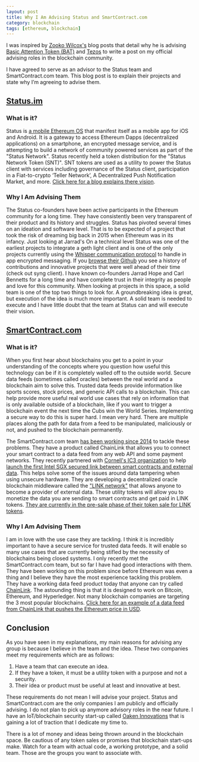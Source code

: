 ```yaml
---
layout: post
title: Why I Am Advising Status and SmartContract.com
category: blockchain
tags: [ethereum, blockchain]
---
```


I was inspired by [Zooko Wilcox's](https://twitter.com/zooko/) blog posts that detail why he is advising [Basic Attention Token (BAT)](https://medium.com/@zooko/why-im-advising-the-basic-attention-token-bat-team-7ac47d70da02) and [Tezos](https://medium.com/@zooko/why-im-advising-tezos-a8e04ec1d0d4) to write a post on my official advising roles in the blockchain community.

I have agreed to serve as an advisor to the Status team and SmartContract.com team. This blog post is to explain their projects and state why I’m agreeing to advise them.

## [Status.im](https://status.im/)

### What is it?

Status is [a mobile Ethereum OS](https://blog.status.im/introducing-status-ethereum-918b1447274) that manifest itself as a mobile app for iOS and Android. It is a gateway to access Ethereum Dapps (decentralized applications) on a smartphone, an encrypted message service, and is attempting to build a network of community powered services as part of the "Status Network". Status recently held a token distribution for the "Status Network Token (SNT)". SNT tokens are used as a utility to power the Status client with services including governance of the Status client, participation in a Fiat-to-crypto ‘Teller Network’, A Decentralized Push Notification Market, and more. [Click here for a blog explains there vision](https://blog.status.im/announcing-the-status-network-c6dd18e770e).

### Why I Am Advising Them
The Status co-founders have been active participants in the Ethereum community for a long time. They have consistently been very transparent of their product and its history and struggles. Status has pivoted several times on an ideation and software level. That is to be expected of a project that took the risk of dreaming big back in 2015 when Ethereum was in its infancy. Just looking at Jarrad's On a technical level Status was one of the earliest projects to integrate a geth light client and is one of the only projects currently using the [Whisper communication protocol](https://github.com/ethereum/wiki/wiki/Whisper) to handle in app encrypted messaging. If you [browse their Github](https://github.com/status-im) you see a history of contributions and innovative projects that were well ahead of their time (check out syng client). I have known co-founders Jarrad Hope and Carl Bennetts for a long time and have complete trust in their integrity as people and love for this community. When looking at projects in this space, a solid team is one of the top two things to look for. A groundbreaking idea is great, but execution of the idea is much more important. A solid team is needed to execute and I have little doubt that the team at Status can and will execute their vision.

## [SmartContract.com](https://smartcontract.com/)

### What is it?

When you first hear about blockchains you get to a point in your understanding of the concepts where you question how useful this technology can be if it is completely walled off to the outside world. Secure data feeds (sometimes called oracles) between the real world and a blockchain aim to solve this. Trusted data feeds provide information like sports scores, stock prices, and generic API calls to a blockchain. This can help provide more useful real world use cases that rely on information that is only available outside of a blockchain, like if you want to trigger a blockchain event the next time the Cubs win the World Series. Implementing a secure way to do this is super hard. I mean very hard. There are multiple places along the path for data from a feed to be manipulated, maliciously or not, and pushed to the blockchain permanently.

The SmartContract.com team [has been working since 2014](https://www.coindesk.com/new-blockchain-startup-brings-contracts-digital-age/) to tackle these problems. They have a product called ChainLink that allows you to connect your smart contract to a data feed from any web API and some payment networks. They recently partnered with [Cornell's IC3 organization](http://www.initc3.org/) to help [launch the first Intel SGX secured link between smart contracts and external data](https://create.smartcontract.com/#/contracts/cc3ea3c76b5a60f171e0eaf223146f34?tab=info). This helps solve some of the issues around data tampering when using unsecure hardware. They are developing a decentralized oracle blockchain middleware called the ["LINK network"](https://smartcontract.com/link) that allows anyone to become a provider of external data. These utility tokens will allow you to monetize the data you are sending to smart contracts and get paid in LINK tokens. [They are currently in the pre-sale phase of their token sale for LINK tokens](https://smartcontract.com/link).

### Why I Am Advising Them
I am in love with the use case they are tackling. I think it is incredibly important to have a secure service for trusted data feeds. It will enable so many use cases that are currently being stifled by the necessity of blockchains being closed systems. I only recently met the SmartContract.com team, but so far I have had good interactions with them. They have been working on this problem since before Ethereum was even a thing and I believe they have the most experience tackling this problem. They have a working data feed product today that anyone can try called [ChainLink](https://create.smartcontract.com/#/signup).  The astounding thing is that it is designed to work on Bitcoin, Ethereum, and Hyperledger. Not many blockchain companies are targeting the 3 most popular blockchains. [Click here for an example of a data feed from ChainLink that pushes the Ethereum price in USD](https://create.smartcontract.com/#/contracts/cc3ea3c76b5a60f171e0eaf223146f34?tab=info).

## Conclusion
As you have seen in my explanations, my main reasons for advising any group is because I believe in the team and the idea. These two companies meet my requirements which are as follows:

1. Have a team that can execute an idea.
2. If they have a token, it must be a utility token with a purpose and not a security.
3. Their idea or product must be useful at least and innovative at best.

These requirements do not mean I will advise your project. Status and SmartContract.com are the only companies I am publicly and officially advising. I do not plan to pick up anymore advisory roles in the near future. I have an IoT/blockchain security start-up called [Oaken Innovations](http://oakeninnovations.com) that is gaining a lot of traction that I dedicate my time to.

There is a lot of money and ideas being thrown around in the blockchain space. Be cautious of any token sales or promises that blockchain start-ups make. Watch for a team with actual code, a working prototype, and a solid team. Those are the groups you want to associate with.
